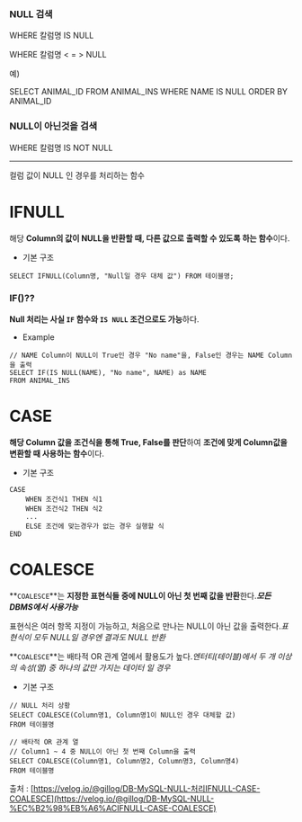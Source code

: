 ### NULL 검색

 WHERE 칼럼명 IS NULL

WHERE 칼럼명 < = > NULL

예)

SELECT ANIMAL_ID
FROM ANIMAL_INS
WHERE NAME IS NULL
ORDER BY ANIMAL_ID

### NULL이 아닌것을 검색

WHERE 칼럼명 IS NOT NULL

-------------------------------------------------------------------------------------
컬럼 값이 NULL 인 경우를 처리하는 함수

# IFNULL

해당 **Column의 값이 NULL을 반환할 때, 다른 값으로 출력할 수 있도록 하는 함수**이다.

- 기본 구조

```
SELECT IFNULL(Column명, "Null일 경우 대체 값") FROM 테이블명;
```

### IF()??

**Null 처리는 사실 `IF` 함수와 `IS NULL` 조건으로도 가능**하다.

- Example

```
// NAME Column이 NULL이 True인 경우 "No name"을, False인 경우는 NAME Column을 출력
SELECT IF(IS NULL(NAME), "No name", NAME) as NAME
FROM ANIMAL_INS
```

# CASE

**해당 Column 값을 조건식을 통해 True, False를 판단**하여 **조건에 맞게 Column값을 변환할 때 사용하는 함수**이다.

- 기본 구조

```
CASE
    WHEN 조건식1 THEN 식1
    WHEN 조건식2 THEN 식2
    ...
    ELSE 조건에 맞는경우가 없는 경우 실행할 식
END
```

# COALESCE

**`COALESCE`**는 **지정한 표현식들 중에 NULL이 아닌 첫 번째 값을 반환**한다.***모든 DBMS에서 사용가능***

표현식은 여러 항목 지정이 가능하고, 처음으로 만나는 NULL이 아닌 값을 출력한다.*표현식이 모두 NULL일 경우엔 결과도 NULL 반환*

**`COALESCE`**는 배타적 OR 관계 열에서 활용도가 높다.*엔터티(테이블)에서 두 개 이상의 속성(열) 중 하나의 값만 가지는 데이터 일 경우*

- 기본 구조

```
// NULL 처리 상황
SELECT COALESCE(Column명1, Column명1이 NULL인 경우 대체할 값)
FROM 테이블명

// 배타적 OR 관계 열
// Column1 ~ 4 중 NULL이 아닌 첫 번째 Column을 출력
SELECT COALESCE(Column명1, Column명2, Column명3, Column명4)
FROM 테이블명
```

출처 : [https://velog.io/@gillog/DB-MySQL-NULL-처리IFNULL-CASE-COALESCE](https://velog.io/@gillog/DB-MySQL-NULL-%EC%B2%98%EB%A6%ACIFNULL-CASE-COALESCE)
